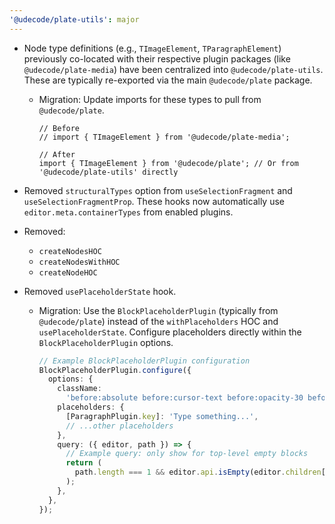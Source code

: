 ```yaml
---
'@udecode/plate-utils': major
---
```


- Node type definitions (e.g., `TImageElement`, `TParagraphElement`) previously co-located with their respective plugin packages (like `@udecode/plate-media`) have been centralized into `@udecode/plate-utils`. These are typically re-exported via the main `@udecode/plate` package.

  - Migration: Update imports for these types to pull from `@udecode/plate`.

    ```tsx
    // Before
    // import { TImageElement } from '@udecode/plate-media';

    // After
    import { TImageElement } from '@udecode/plate'; // Or from '@udecode/plate-utils' directly
    ```

- Removed `structuralTypes` option from `useSelectionFragment` and `useSelectionFragmentProp`. These hooks now automatically use `editor.meta.containerTypes` from enabled plugins.
- Removed:
  - `createNodesHOC`
  - `createNodesWithHOC`
  - `createNodeHOC`
- Removed `usePlaceholderState` hook.
  - Migration: Use the `BlockPlaceholderPlugin` (typically from `@udecode/plate`) instead of the `withPlaceholders` HOC and `usePlaceholderState`. Configure placeholders directly within the `BlockPlaceholderPlugin` options.
    ```ts
    // Example BlockPlaceholderPlugin configuration
    BlockPlaceholderPlugin.configure({
      options: {
        className:
          'before:absolute before:cursor-text before:opacity-30 before:content-[attr(placeholder)]',
        placeholders: {
          [ParagraphPlugin.key]: 'Type something...',
          // ...other placeholders
        },
        query: ({ editor, path }) => {
          // Example query: only show for top-level empty blocks
          return (
            path.length === 1 && editor.api.isEmpty(editor.children[path[0]])
          );
        },
      },
    });
    ```
